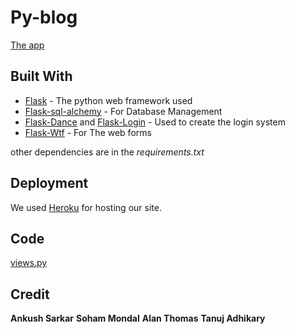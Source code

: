 # Py-blog

[The app](https://py-bl0g.herokuapp.com/home)

## Built With

* [Flask](http://flask.palletsprojects.com/en/1.1.x/) - The python web framework used
* [Flask-sql-alchemy](https://flask-sqlalchemy.palletsprojects.com/en/2.x/) - For Database Management
* [Flask-Dance](https://flask-dance.readthedocs.io/en/latest/) and [Flask-Login](https://flask-login.readthedocs.io/en/latest/) - Used to create the login system
* [Flask-Wtf](https://flask-wtf.readthedocs.io/en/stable/) - For The web forms

other dependencies are in the _requirements.txt_

## Deployment

We used [Heroku](https://www.heroku.com/) for hosting our site.

## Code
[views.py](app/run.py)

## Credit
__Ankush Sarkar__
__Soham Mondal__
__Alan Thomas__
__Tanuj Adhikary__
